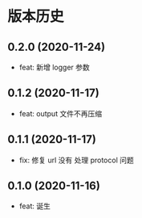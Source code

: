 # 版本历史

## 0.2.0 (2020-11-24)

- feat: 新增 logger 参数

## 0.1.2 (2020-11-17)

- feat: output 文件不再压缩

## 0.1.1 (2020-11-17)

- fix: 修复 url 没有 处理 protocol 问题

## 0.1.0 (2020-11-16)

- feat: 诞生
